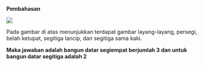 **Pembahasan**

![](resource:assets/md/materi_1/1.7.png "")

Pada gambar di atas menunjukkan terdapat gambar layang-layang, persegi, belah ketupat, segitiga lancip, dan segitiga sama kaki.

**Maka jawaban adalah bangun datar segiempat berjumlah 3 dan untuk bangun datar segitiga adalah 2**